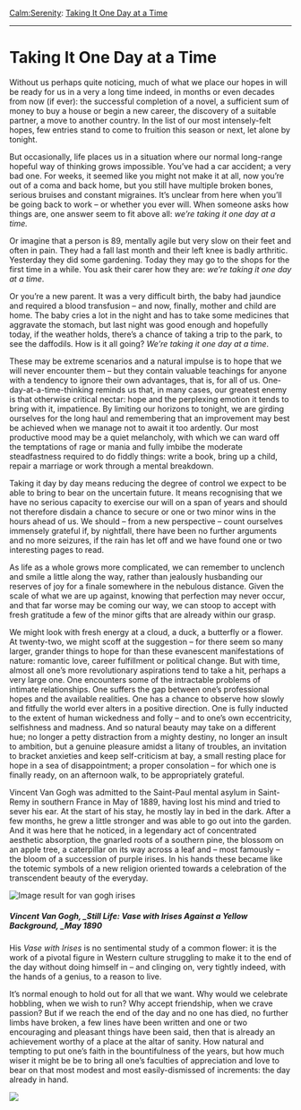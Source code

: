 [Calm:](https://www.theschooloflife.com/thebookoflife/category/calm/)[Serenity](https://www.theschooloflife.com/thebookoflife/category/calm/serenity/): [Taking It One Day at a Time](https://www.theschooloflife.com/thebookoflife/taking-it-one-day-at-a-time/)

* * *

# Taking It One Day at a Time

Without us perhaps quite noticing, much of what we place our hopes in will be ready for us in a very a long time indeed, in months or even decades from now (if ever): the successful completion of a novel, a sufficient sum of money to buy a house or begin a new career, the discovery of a suitable partner, a move to another country. In the list of our most intensely-felt hopes, few entries stand to come to fruition this season or next, let alone by tonight.

But occasionally, life places us in a situation where our normal long-range hopeful way of thinking grows impossible. You’ve had a car accident; a very bad one. For weeks, it seemed like you might not make it at all, now you’re out of a coma and back home, but you still have multiple broken bones, serious bruises and constant migraines. It’s unclear from here when you’ll be going back to work – or whether you ever will. When someone asks how things are, one answer seem to fit above all: _we’re taking it one day at a time._

Or imagine that a person is 89, mentally agile but very slow on their feet and often in pain. They had a fall last month and their left knee is badly arthritic. Yesterday they did some gardening. Today they may go to the shops for the first time in a while. You ask their carer how they are: _we’re taking it one day at a time_.

Or you’re a new parent. It was a very difficult birth, the baby had jaundice and required a blood transfusion – and now, finally, mother and child are home. The baby cries a lot in the night and has to take some medicines that aggravate the stomach, but last night was good enough and hopefully today, if the weather holds, there’s a chance of taking a trip to the park, to see the daffodils. How is it all going? _We’re taking it one day at a time_.

These may be extreme scenarios and a natural impulse is to hope that we will never encounter them – but they contain valuable teachings for anyone with a tendency to ignore their own advantages, that is, for all of us. One-day-at-a-time-thinking reminds us that, in many cases, our greatest enemy is that otherwise critical nectar: hope and the perplexing emotion it tends to bring with it, impatience. By limiting our horizons to tonight, we are girding ourselves for the long haul and remembering that an improvement may best be achieved when we manage not to await it too ardently. Our most productive mood may be a quiet melancholy, with which we can ward off the temptations of rage or mania and fully imbibe the moderate steadfastness required to do fiddly things: write a book, bring up a child, repair a marriage or work through a mental breakdown.

Taking it day by day means reducing the degree of control we expect to be able to bring to bear on the uncertain future. It means recognising that we have no serious capacity to exercise our will on a span of years and should not therefore disdain a chance to secure or one or two minor wins in the hours ahead of us. We should – from a new perspective – count ourselves immensely grateful if, by nightfall, there have been no further arguments and no more seizures, if the rain has let off and we have found one or two interesting pages to read.

As life as a whole grows more complicated, we can remember to unclench and smile a little along the way, rather than jealously husbanding our reserves of joy for a finale somewhere in the nebulous distance. Given the scale of what we are up against, knowing that perfection may never occur, and that far worse may be coming our way, we can stoop to accept with fresh gratitude a few of the minor gifts that are already within our grasp.

We might look with fresh energy at a cloud, a duck, a butterfly or a flower. At twenty-two, we might scoff at the suggestion – for there seem so many larger, grander things to hope for than these evanescent manifestations of nature: romantic love, career fulfillment or political change. But with time, almost all one’s more revolutionary aspirations tend to take a hit, perhaps a very large one. One encounters some of the intractable problems of intimate relationships. One suffers the gap between one’s professional hopes and the available realities. One has a chance to observe how slowly and fitfully the world ever alters in a positive direction. One is fully inducted to the extent of human wickedness and folly – and to one’s own eccentricity, selfishness and madness. And so natural beauty may take on a different hue; no longer a petty distraction from a mighty destiny, no longer an insult to ambition, but a genuine pleasure amidst a litany of troubles, an invitation to bracket anxieties and keep self-criticism at bay, a small resting place for hope in a sea of disappointment; a proper consolation – for which one is finally ready, on an afternoon walk, to be appropriately grateful.

Vincent Van Gogh was admitted to the Saint-Paul mental asylum in Saint-Remy in southern France in May of 1889, having lost his mind and tried to sever his ear. At the start of his stay, he mostly lay in bed in the dark. After a few months, he grew a little stronger and was able to go out into the garden. And it was here that he noticed, in a legendary act of concentrated aesthetic absorption, the gnarled roots of a southern pine, the blossom on an apple tree, a caterpillar on its way across a leaf and – most famously – the bloom of a succession of purple irises. In his hands these became like the totemic symbols of a new religion oriented towards a celebration of the transcendent beauty of the everyday.

![Image result for van gogh irises](https://www.vangoghmuseum.nl/download/f56ef8b4-a4ff-459c-a79b-98b510f56a13.jpg?size=l)

##### Vincent Van Gogh, _Still Life: Vase with Irises Against a Yellow Background,&nbsp;_May 1890 

His _Vase with Irises_ is no sentimental study of a common flower: it is the work of a pivotal figure in Western culture struggling to make it to the end of the day without doing himself in – and clinging on, very tightly indeed, with the hands of a genius, to a reason to live.

It’s normal enough to hold out for all that we want. Why would we celebrate hobbling, when we wish to run? Why accept friendship, when we crave passion? But if we reach the end of the day and no one has died, no further limbs have broken, a few lines have been written and one or two encouraging and pleasant things have been said, then that is already an achievement worthy of a place at the altar of sanity. How natural and tempting to put one’s faith in the bountifulness of the years, but how much wiser it might be be to bring all one’s faculties of appreciation and love to bear on that most modest and most easily-dismissed of increments: the day already in hand.

[![](https://img.youtube.com/vi/UhWFddWz1Nk/0.jpg)](https://www.youtube.com/embed/UhWFddWz1Nk '')
